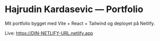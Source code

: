 # Hajrudin Kardasevic — Portfolio

Mit portfolio bygget med Vite + React + Tailwind og deployet på Netlify.

Live: https://DIN-NETLIFY-URL.netlify.app
